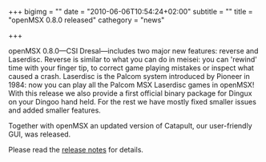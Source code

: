 +++
bigimg = ""
date = "2010-06-06T10:54:24+02:00"
subtitle = ""
title = "openMSX 0.8.0 released"
cathegory = "news"

+++


openMSX 0.8.0—CSI Dresal—includes two major new features: reverse and Laserdisc. Reverse is similar to what you can do in meisei: you can 'rewind' time with your finger tip, to correct game playing mistakes or inspect what caused a crash. Laserdisc is the Palcom system introduced by Pioneer in 1984: now you can play all the Palcom MSX Laserdisc games in openMSX! With this release we also provide a first official binary package for Dingux on your Dingoo hand held. For the rest we have mostly fixed smaller issues and added smaller features. 


Together with openMSX an updated version of Catapult, our user-friendly GUI, was released. 


Please read the [release notes](http://sourceforge.net/projects/openmsx/files/openmsx/0.8.0/release-notes.txt/view) for details.
